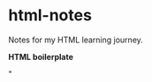 # html-notes
Notes for my HTML learning journey.

**HTML boilerplate**
<!DOCTYPE html>
<html lang=""en"">
  <head>
    <meta charset=""utf-8"" />
    <meta
       name=""viewport""
       content=""width=device-width, initial-scale=1.0"" />
    <title>HTML boilerplate</title>
    <link rel=""stylesheet"" href=""./styles.css"" />
  </head>
  <body>
  </body>
</html>"
